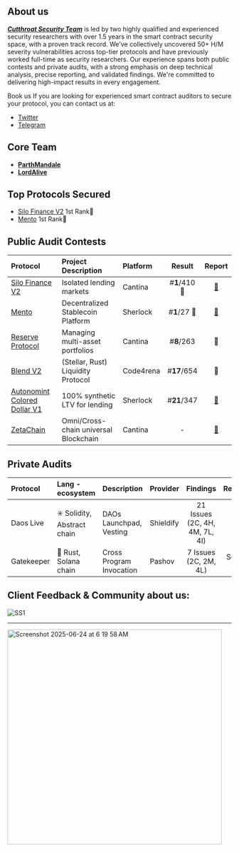 ## About us
***[Cutthroat Security Team](https://x.com/cutthroat_sec)*** is led by two highly qualified and experienced security researchers with over 1.5 years in the smart contract security space, with a proven track record. We've collectively uncovered 50+ H/M severity vulnerabilities across top-tier protocols and have previously worked full-time as security researchers. Our experience spans both public contests and private audits, with a strong emphasis on deep technical analysis, precise reporting, and validated findings. We're committed to delivering high-impact results in every engagement. 

Book us
If you are looking for experienced smart contract auditors to secure your protocol, you can contact us at:

- [Twitter](https://x.com/ParthMandale)
- [Telegram](https://t.me/LordAlive)

## Core Team
- **[ParthMandale](https://x.com/ParthMandale)**
- **[LordAlive](https://x.com/LordAlive)**

## Top Protocols Secured
- [Silo Finance V2](https://cantina.xyz/competitions/18f1e37b-9ac2-4ba9-b32e-50344500c1a7/leaderboard) 1st Rank🥇
- [Mento](https://audits.sherlock.xyz/contests/187) 1st Rank🥇

## Public Audit Contests 

| Protocol                                                           | Project Description      | Platform   | Result |                         Report                         |  
| :---------------------------------------------------------------- | :------------------------ | :--------- | :--: | :----------------------------------------------------: |
| [Silo Finance V2](https://cantina.xyz/competitions/18f1e37b-9ac2-4ba9-b32e-50344500c1a7/leaderboard)            | Isolated lending markets | Cantina  | #**1**/410 🥇| [📄](https://cantina.xyz/competitions/18f1e37b-9ac2-4ba9-b32e-50344500c1a7/leaderboard) |
| [Mento](https://audits.sherlock.xyz/contests/187)                 | Decentralized Stablecoin Platform | Sherlock | #**1**/27 🥇| [📄](https://audits.sherlock.xyz/contests/187/leaderboard)|
| [Reserve Protocol](https://cantina.xyz/competitions/9dfca0bc-a7bf-482e-a3df-4eb861f55c4f)  | Managing multi-asset portfolios | Cantina  | #**8**/263 | 📄 |
| [Blend V2](https://code4rena.com/audits/2025-02-blend-v2-audit-certora-formal-verification) | (Stellar, Rust) Liquidity Protocol | Code4rena | #**17**/654 | 📄 |
| [Autonomint Colored Dollar V1](https://audits.sherlock.xyz/contests/569) |  100% synthetic LTV for lending | Sherlock | #**21**/347 | [📄](https://audits.sherlock.xyz/contests/569/report) |
| [ZetaChain](https://cantina.xyz/competitions/80a33cf0-ad69-4163-a269-d27756aacb5e) | Omni/Cross-chain universal Blockchain  | Cantina | - | [📄](https://cantina.xyz/competitions/80a33cf0-ad69-4163-a269-d27756aacb5e)  |


## Private Audits

| Protocol                                                         | Lang - ecosystem      | Description | Provider   | Findings |                         Report                    |  
| :---------------------------------------------------------------- | :------------------------ | :------------------------ | :--------- | :--: | :----------------------------------------------------: |
| Daos Live           | ✳️ Solidity, Abstract chain | DAOs Launchpad, Vesting | Shieldify  | 21 Issues (2C, 4H, 4M, 7L, 4I) | [📄](https://github.com/shieldify-security/audits-portfolio-md/blob/main/DaosLive-Security-Review.md)
| Gatekeeper           | 🦀 Rust, Solana chain | Cross Program Invocation | Pashov  | 7 Issues (2C, 2M, 4L) | Soon 📄

## Client Feedback & Community about us: 

![SS1](https://github.com/user-attachments/assets/10c34f7a-6390-4773-b9a2-2994155a78a9)
___
<img width="482" alt="Screenshot 2025-06-24 at 6 19 58 AM" src="https://github.com/user-attachments/assets/de82d366-73b2-42e6-bae4-d4804af9edf3" />
